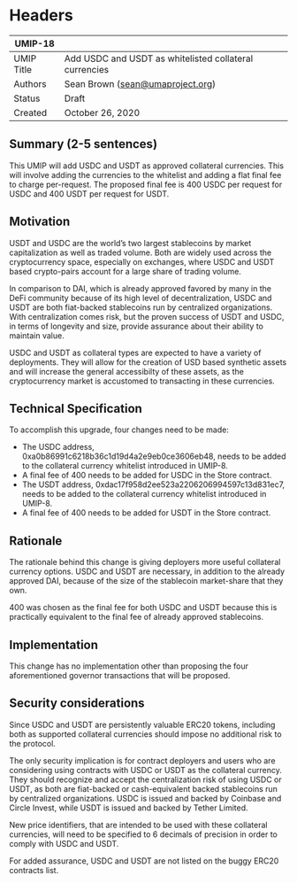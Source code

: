 # Headers
| UMIP-18     |                                                                                                                                          |
|------------|------------------------------------------------------------------------------------------------------------------------------------------|
| UMIP Title | Add USDC and USDT as whitelisted collateral currencies              |
| Authors    | Sean Brown (sean@umaproject.org) |
| Status     | Draft                                                                                                                        |
| Created    | October 26, 2020                                                                                                                           |
 
## Summary (2-5 sentences)
This UMIP will add USDC and USDT as approved collateral currencies. This will involve adding the currencies to the whitelist and adding a flat final fee to charge per-request. The proposed final fee is 400 USDC per request for USDC and 400 USDT per request for USDT. 

## Motivation
USDT and USDC are the world’s two largest stablecoins by market capitalization as well as traded volume. Both are widely used across the cryptocurrency space, especially on exchanges, where USDC and USDT based crypto-pairs account for a large share of trading volume.

In comparison to DAI, which is already approved favored by many in the DeFi community because of its high level of decentralization, USDC and USDT are both fiat-backed stablecoins run by centralized organizations. With centralization comes risk, but the proven success of USDT and USDC, in terms of longevity and size, provide assurance about their ability to maintain value.
 
USDC and USDT as collateral types are expected to have a variety of deployments. They will allow for the creation of USD based synthetic assets and will increase the general accessibilty of these assets, as the cryptocurrency market is accustomed to transacting in these currencies.

## Technical Specification
To accomplish this upgrade, four changes need to be made:

- The USDC address, 0xa0b86991c6218b36c1d19d4a2e9eb0ce3606eb48, needs to be added to the collateral currency whitelist introduced in UMIP-8.
- A final fee of 400 needs to be added for USDC in the Store contract.
- The USDT address, 0xdac17f958d2ee523a2206206994597c13d831ec7, needs to be added to the collateral currency whitelist introduced in UMIP-8.
- A final fee of 400 needs to be added for USDT in the Store contract.

## Rationale
The rationale behind this change is giving deployers more useful collateral currency options. USDC and USDT are necessary, in addition to the already approved DAI, because of the size of the stablecoin market-share that they own.

400 was chosen as the final fee for both USDC and USDT because this is practically equivalent to the final fee of already approved stablecoins.

## Implementation

This change has no implementation other than proposing the four aforementioned governor transactions that will be proposed.

## Security considerations
Since USDC and USDT are persistently valuable ERC20 tokens, including both as supported collateral currencies should impose no additional risk to the protocol.

The only security implication is for contract deployers and users who are considering using contracts with USDC or USDT as the collateral currency. They should recognize and accept the centralization risk of using USDC or USDT, as both are fiat-backed or cash-equivalent backed stablecoins run by centralized organizations. USDC is issued and backed by Coinbase and Circle Invest, while USDT is issued and backed by Tether Limited. 

New price identifiers, that are intended to be used with these collateral currencies, will need to be specified to 6 decimals of precision in order to comply with USDC and USDT.

For added assurance, USDC and USDT are not listed on the buggy ERC20 contracts list.